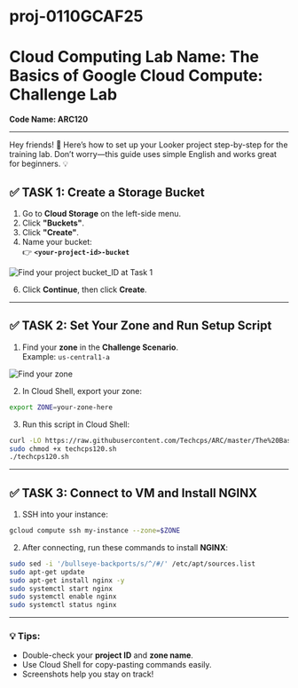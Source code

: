 # proj-0110GCAF25
# Cloud Computing Lab Name: The Basics of Google Cloud Compute: Challenge Lab  
**Code Name: ARC120**

---

Hey friends! 👋 Here’s how to set up your Looker project step-by-step for the training lab. Don’t worry—this guide uses simple English and works great for beginners. 💡

## ✅ TASK 1: Create a Storage Bucket

1. Go to **Cloud Storage** on the left-side menu.  
2. Click **"Buckets"**.  
3. Click **"Create"**.  
4. Name your bucket:  
   👉 **`<your-project-id>-bucket`**

![Find your project bucket_ID at Task 1](https://cloudrebelzero-maker/proj-0110GCAF25/blob/main//Screenshot%202025-08-02%20213309.png?raw=true)
   
6. Click **Continue**, then click **Create**.

---

## ✅ TASK 2: Set Your Zone and Run Setup Script

1. Find your **zone** in the **Challenge Scenario**.  
   Example: `us-central1-a`  

![Find your zone](https://cloudrebelzero-maker/proj-0110GCAF25/blob/main//Screenshot%202025-08-02%20213716.png?raw=true)
   

2. In Cloud Shell, export your zone:

```bash
export ZONE=your-zone-here
```

3. Run this script in Cloud Shell:

```bash
curl -LO https://raw.githubusercontent.com/Techcps/ARC/master/The%20Basics%20of%20Google%20Cloud%20Compute%3A%20Challenge%20Lab/techcps120.sh
sudo chmod +x techcps120.sh
./techcps120.sh
```

---

## ✅ TASK 3: Connect to VM and Install NGINX

1. SSH into your instance:

```bash
gcloud compute ssh my-instance --zone=$ZONE
```

2. After connecting, run these commands to install **NGINX**:

```bash
sudo sed -i '/bullseye-backports/s/^/#/' /etc/apt/sources.list
sudo apt-get update
sudo apt-get install nginx -y
sudo systemctl start nginx
sudo systemctl enable nginx
sudo systemctl status nginx
```

---

### 💡 Tips:
- Double-check your **project ID** and **zone name**.
- Use Cloud Shell for copy-pasting commands easily.
- Screenshots help you stay on track!
